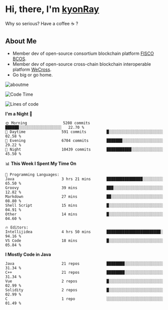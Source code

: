 # Hi, there, I'm [kyonRay](https://kyonRay.github.io)

Why so serious? Have a coffee ☕️ ?

## About Me

- Member dev of open-source consortium blockchain platform [FISCO BCOS](https://github.com/FISCO-BCOS).
- Member dev of open-source cross-chain blockchain interoperable platform [WeCross](https://github.com/WeBankBlockchain/WeCross).
- Go big or go home.

![aboutme](https://github-readme-stats.vercel.app/api?username=kyonRay&count_private=true&show_icons=true)

<!-- ![top-langs](https://github-readme-stats.vercel.app/api/top-langs/?username=kyonRay&layout=compact&hide=shell,html) -->

<!--START_SECTION:waka-->
![Code Time](http://img.shields.io/badge/Code%20Time-327%20hrs%2039%20mins-blue)

![Lines of code](https://img.shields.io/badge/From%20Hello%20World%20I%27ve%20Written-15.1%20million%20lines%20of%20code-blue)

**I'm a Night 🦉** 

```text
🌞 Morning                5208 commits        ██████░░░░░░░░░░░░░░░░░░░   22.70 % 
🌆 Daytime                591 commits         █░░░░░░░░░░░░░░░░░░░░░░░░   02.58 % 
🌃 Evening                6704 commits        ███████░░░░░░░░░░░░░░░░░░   29.22 % 
🌙 Night                  10439 commits       ███████████░░░░░░░░░░░░░░   45.50 % 
```


📊 **This Week I Spent My Time On** 

```text
💬 Programming Languages: 
Java                     3 hrs 21 mins       ████████████████░░░░░░░░░   65.50 % 
Groovy                   39 mins             ███░░░░░░░░░░░░░░░░░░░░░░   12.82 % 
Markdown                 27 mins             ██░░░░░░░░░░░░░░░░░░░░░░░   08.80 % 
Shell Script             15 mins             █░░░░░░░░░░░░░░░░░░░░░░░░   04.91 % 
Other                    14 mins             █░░░░░░░░░░░░░░░░░░░░░░░░   04.60 % 

🔥 Editors: 
Intellijidea             4 hrs 50 mins       ████████████████████████░   94.16 % 
VS Code                  18 mins             █░░░░░░░░░░░░░░░░░░░░░░░░   05.84 % 
```

**I Mostly Code in Java** 

```text
Java                     21 repos            ████████░░░░░░░░░░░░░░░░░   31.34 % 
C++                      21 repos            ████████░░░░░░░░░░░░░░░░░   31.34 % 
Vue                      2 repos             █░░░░░░░░░░░░░░░░░░░░░░░░   02.99 % 
Solidity                 2 repos             █░░░░░░░░░░░░░░░░░░░░░░░░   02.99 % 
C                        1 repo              ░░░░░░░░░░░░░░░░░░░░░░░░░   01.49 % 
```




<!--END_SECTION:waka-->

